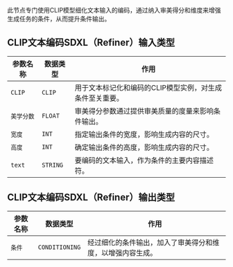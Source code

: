 此节点专门使用CLIP模型细化文本输入的编码，通过纳入审美得分和维度来增强生成任务的条件，从而提升条件输出。

##  CLIP文本编码SDXL（Refiner）输入类型
| 参数名称 | 数据类型 | 作用 |
| --- | --- | --- |
| `CLIP` | `CLIP` | 用于文本标记化和编码的CLIP模型实例，对生成条件至关重要。 |
| `美学分数` | `FLOAT` | 审美得分参数通过提供审美质量的度量来影响条件输出。 |
| `宽度` | `INT` | 指定输出条件的宽度，影响生成内容的尺寸。 |
| `高度` | `INT` | 确定输出条件的高度，影响生成内容的尺寸。 |
| `text` | `STRING` | 要编码的文本输入，作为条件的主要内容描述符。 |

##  CLIP文本编码SDXL（Refiner）输出类型
| 参数名称 | 数据类型 | 作用 |
| --- | --- | --- |
| `条件` | `CONDITIONING` | 经过细化的条件输出，加入了审美得分和维度，以增强内容生成。 |